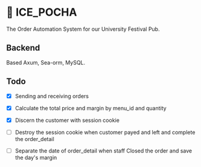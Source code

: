 # 🧊 ICE_POCHA

The Order Automation System for our University Festival Pub.

## Backend
Based Axum, Sea-orm, MySQL.

## Todo
- [x] Sending and receiving orders
- [x] Calculate the total price and margin by menu_id and quantity
- [x] Discern the customer with session cookie
- [ ] Destroy the session cookie when customer payed and left and complete the order_detail
- [ ] Separate the date of order_detail when staff Closed the order and save the day's margin

